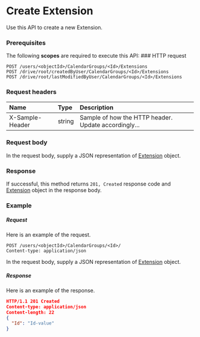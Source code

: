 # Create Extension

Use this API to create a new Extension.
### Prerequisites
The following **scopes** are required to execute this API: ### HTTP request
<!-- { "blockType": "ignored" } -->
```http
POST /users/<objectId>/CalendarGroups/<Id>/Extensions
POST /drive/root/createdByUser/CalendarGroups/<Id>/Extensions
POST /drive/root/lastModifiedByUser/CalendarGroups/<Id>/Extensions

```
### Request headers
| Name       | Type | Description|
|:---------------|:--------|:----------|
| X-Sample-Header  | string  | Sample of how the HTTP header. Update accordingly...|

### Request body
In the request body, supply a JSON representation of [Extension](../resources/extension.md) object.


### Response
If successful, this method returns `201, Created` response code and [Extension](../resources/extension.md) object in the response body.

### Example
##### Request
Here is an example of the request.
<!-- {
  "blockType": "request",
  "name": "create_extension_from_calendargroup"
}-->
```http
POST /users/<objectId>/CalendarGroups/<Id>/
Content-type: application/json
```
In the request body, supply a JSON representation of [Extension](../resources/extension.md) object.
##### Response
Here is an example of the response.
<!-- {
  "blockType": "response",
  "truncated": false,
  "@odata.type": "extension"
} -->
```json
HTTP/1.1 201 Created
Content-type: application/json
Content-length: 22
{
  "Id": "Id-value"
}
```

<!-- uuid: abf7fa60-f80f-4b58-87bb-d45ae255f28d
2015-10-14 23:39:28 UTC -->
<!-- {
  "type": "#page.annotation",
  "description": "Create Extension",
  "keywords": "",
  "section": "documentation",
  "tocPath": ""
}-->